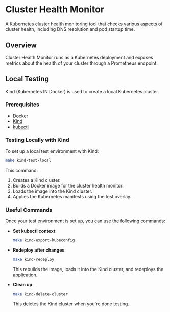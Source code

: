 # Cluster Health Monitor

A Kubernetes cluster health monitoring tool that checks various aspects of cluster health, including DNS resolution and pod startup time.

## Overview

Cluster Health Monitor runs as a Kubernetes deployment and exposes metrics about the health of your cluster through a Prometheus endpoint.

## Local Testing

Kind (Kubernetes IN Docker) is used to create a local Kubernetes cluster.

### Prerequisites

- [Docker](https://www.docker.com/)
- [Kind](https://kind.sigs.k8s.io/docs/user/quick-start/#installation)
- [kubectl](https://kubernetes.io/docs/tasks/tools/)

### Testing Locally with Kind

To set up a local test environment with Kind:

```bash
make kind-test-local
```

This command:

1. Creates a Kind cluster.
1. Builds a Docker image for the cluster health monitor.
1. Loads the image into the Kind cluster.
1. Applies the Kubernetes manifests using the test overlay.

### Useful Commands

Once your test environment is set up, you can use the following commands:

- **Set kubectl context**:

  ```bash
  make kind-export-kubeconfig
  ```

- **Redeploy after changes**:

  ```bash
  make kind-redeploy
  ```

  This rebuilds the image, loads it into the Kind cluster, and redeploys the application.

- **Clean up**:

  ```bash
  make kind-delete-cluster
  ```

  This deletes the Kind cluster when you're done testing.
